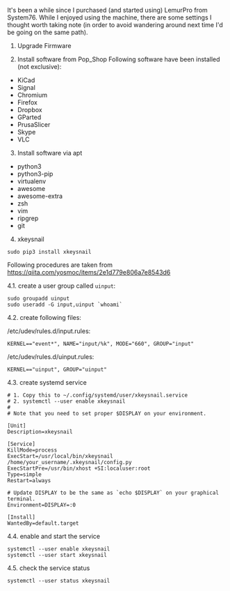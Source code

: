 
It's been a while since I purchased (and started using) LemurPro from System76. While I enjoyed using the machine, there are some settings I thought worth taking note (in order to avoid wandering around next time I'd be going on the same path). 

1. Upgrade Firmware

2. Install software from Pop_Shop
Following software have been installed (not exclusive): 
- KiCad
- Signal
- Chromium
- Firefox
- Dropbox
- GParted
- PrusaSlicer
- Skype
- VLC

3. Install software via apt
- python3
- python3-pip
- virtualenv
- awesome
- awesome-extra
- zsh
- vim
- ripgrep
- git

4. xkeysnail
```
sudo pip3 install xkeysnail
```

Following procedures are taken from https://qiita.com/yosmoc/items/2e1d779e806a7e8543d6

4.1. create a user group called `uinput`:
```
sudo groupadd uinput
sudo useradd -G input,uinput `whoami`
```

4.2. create following files:

/etc/udev/rules.d/input.rules:
```
KERNEL=="event*", NAME="input/%k", MODE="660", GROUP="input"
```

/etc/udev/rules.d/uinput.rules:
```
KERNEL=="uinput", GROUP="uinput"
```

4.3. create systemd service

```
# 1. Copy this to ~/.config/systemd/user/xkeysnail.service
# 2. systemctl --user enable xkeysnail
#
# Note that you need to set proper $DISPLAY on your environment.

[Unit]
Description=xkeysnail

[Service]
KillMode=process
ExecStart=/usr/local/bin/xkeysnail /home/your_username/.xkeysnail/config.py
ExecStartPre=/usr/bin/xhost +SI:localuser:root
Type=simple
Restart=always

# Update DISPLAY to be the same as `echo $DISPLAY` on your graphical terminal.
Environment=DISPLAY=:0

[Install]
WantedBy=default.target
```

4.4. enable and start the service

```
systemctl --user enable xkeysnail
systemctl --user start xkeysnail
```

4.5. check the service status

```
systemctl --user status xkeysnail
```









